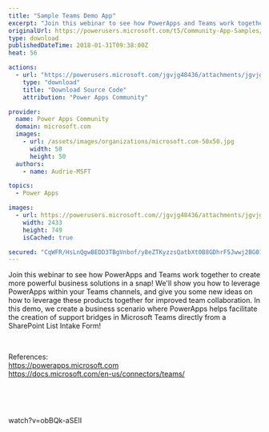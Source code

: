 ```yaml
---
title: "Sample Teams Demo App"
excerpt: "Join this webinar to see how PowerApps and Teams work together to create more powerful business solutions in a snap! We'll show you how to leverage"
originalUrl: https://powerusers.microsoft.com/t5/Community-App-Samples/Sample-Teams-Demo-App/td-p/86326
type: download
publishedDateTime: 2018-01-31T09:38:00Z
heat: 56

actions:
  - url: "https://powerusers.microsoft.com/jgvjg48436/attachments/jgvjg48436/AppFeedbackGallery/18/4/Sample%20Teams%20App.msapp"
    type: "download"
    title: "Download Source Code"
    attribution: "Power Apps Community"

provider:
  name: Power Apps Community
  domain: microsoft.com
  images:
    - url: /assets/images/organizations/microsoft.com-50x50.jpg
      width: 50
      height: 50
  authors:
    - name: Audrie-MSFT

topics:
  - Power Apps

images:
  - url: https://powerusers.microsoft.com//jgvjg48436/attachments/jgvjg48436/AppFeedbackGallery/18/3/teamsimage.PNG
    width: 2433
    height: 749
    isCached: true

secured: "CqWFR/HsLnQgwBEDD3TBgVnbof/y8eZTKyzzsQatbXt0B8GDhrF5Jwwj2BG01wzjVfiyN/KmRbtCPUwOYifDbY7AeYmRHwSbifoRsjU50Rl4I30wnRvIPxfnIWh47eTzcptiheFDz2TRAvlEQmoQST1RaGAkIzI4AZEDeu5NwCgwFmnXfo/zVQfZP/tEqbSC/ymDojvBcoRDU6J3DtxriM+UZL/oyYy3/XjC67u8NB96YD5h6cnKXBGvvxG62QS/R26a41qlfbWOrenoDarrvYCcUuNde/xj+8rIJCtvmxywaIVegjpx6osZI8dnXFOG1llnvGerqUJt8FNcCLM1qDW1Q69OlU2IJkGAWRVb9mUXwSCYp9wULvZLefaI4waz2rmc3wkGXGLlRTIwN63pZ+xVIPbUJ370nmYtOTopEaRDQ83OIQ/6dz2jn6T6LXm+;2dmPOqYx7YTokaSSYx2N7A=="
---
```

<p>Join this webinar to see how PowerApps and Teams work together to create more powerful business solutions in a snap! We'll show you how to leverage PowerApps within your Teams channels, and give you some new ideas on how to leverage these products together for improved team collaboration. In this demo, we create a business scenario where PowerApps helps facilitate the creation of support bridges in Microsoft Teams directly from a SharePoint List Intake Form!</p>
<p>&nbsp;</p>
<p>References:<br><a href="https://powerapps.microsoft.com" target="_blank" rel="nofollow noopener noreferrer">https://powerapps.microsoft.com</a><br><a href="https://docs.microsoft.com/en-us/connectors/teams/" target="_blank" rel="nofollow noopener noreferrer">https://docs.microsoft.com/en-us/connectors/teams/</a></p>
<p>&nbsp;</p>
<p>&nbsp;</p>
<p><span class="videoUrl">watch?v=obBQk-aSElI</span></p>

